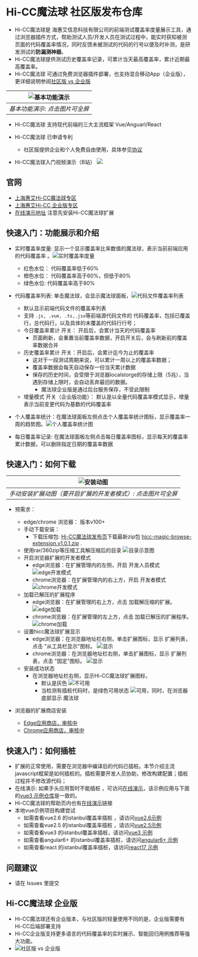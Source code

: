 # Hi-CC魔法球 社区版发布仓库
- Hi-CC魔法球是 海惠艾信息科技有限公司的前端测试覆盖率度量展示工具，通过浏览器插件方式，帮助测试人员/开发人员在测试过程中，能实时获知被测页面的代码覆盖率情况，同时反馈未被测试的代码的行号以便及时补测，是研发测试的**防漏测神器**。
- Hi-CC魔法球提供测试历史覆盖率记录，可累计当天最高覆盖率，累计近期最高覆盖率。
- Hi-CC魔法球 可通过免费浏览器插件部署，也支持混合移动App（企业版），更详细说明参阅[社区版 vs 企业版](#hi-cc魔法球-企业版)

| ![基本功能演示](img/hicc_magic.gif) | 
|:--:| 
| *基本功能演示: 点击图片可全屏* |

- Hi-CC魔法球 支持现代前端的三大主流框架 Vue/Anguarl/React
- Hi-CC魔法球 已申请专利
    - 社区版提供企业和个人免费自由使用，具体参见[协议](./LICENSE)

- Hi-CC魔法球入门视频演示（B站） [<img src="img/video.jpg"/>](https://www.bilibili.com/video/BV1JEeJeAEbr/)

<!-- - [![youtube视频](https://img.youtube.com/vi/sHM6petwIws/hqdefault.jpg)](https://www.youtube.com/embed/sHM6petwIws) -->
<!-- - [<img src="https://img.youtube.com/vi/<VIDEO_ID>/hqdefault.jpg" width="600" height="300"/>](https://www.youtube.com/embed/<VIDEO_ID>) -->

## 官网
- [上海惠艾Hi-CC魔法球专区](https://codecaptain.cc/magic/magic.html)
- [上海惠艾Hi-CC 企业版专区](https://codecaptain.cc/)
- [在线演示地址](https://codecaptain.cc:8899/) 注意先安装Hi-CC魔法球扩展

## 快速入门：功能展示和介绍
- 实时覆盖率度量: 显示一个显示覆盖率比率数值的魔法球，表示当前前端应用的代码覆盖率 。![实时覆盖率度量](img/plugin-default.png)
    - 红色水位： 代码覆盖率低于60%
    - 橙色水位： 代码覆盖率高于60%，但低于80%
    - 绿色水位:  代码覆盖率高于80%
- 代码覆盖率列表: 单击魔法球，会显示魔法球面板，![代码文件覆盖率列表](img/plugin-panel.png)
    - 默认显示前端代码文件的覆盖率列表
    - 支持 `.js, .vue, .ts,.jsx`等前端源代码文件的 代码覆盖率，包括已覆盖行，总代码行，以及具体的未覆盖的代码行行号；
    - 今日覆盖率累计 开关： 开启后，会累计当天的代码覆盖率
        - 页面刷新，会重置当前覆盖率数据，开启开关后，会与刷新前的覆盖率数据合并
    - 历史覆盖率累计 开关：开启后，会累计迄今为止的覆盖率
        - 这对于一段测试周期来说，可以累计一周以上的覆盖率数据；
        - 覆盖率数据会每天自动保存一份当天累计数据
        - 保存的历史时间，会受限于浏览器localstorge的存储上限（5兆），当遇到存储上限时，会自动丢弃最旧的数据。
            - 魔法球企业版是通过后台服务保存，不受此限制
    - 增量模式 开关（企业版功能）： 默认是以全量代码覆盖率模式显示，增量表示当前变更代码为基数的代码覆盖率

- 个人覆盖率统计：在魔法球面板左侧点击个人覆盖率统计图标，显示覆盖率一周的趋势图。![个人覆盖率统计图](img/plugin-stat.png)
- 每日覆盖率记录: 在魔法球面板左侧点击每日覆盖率图标，显示每天的覆盖率累计数据，可以删除指定日期的覆盖率数据



## 快速入门：如何下载

| ![安装动图](img/hicc_magic_install.gif) | 
|:--:| 
| *手动安装扩展动图（要开启扩展的开发者模式）: 点击图片可全屏* |

- 预需求：
    - edge/chrome 浏览器： 版本v100+
    - 手动下载安装： 
        - 下载压缩包: [Hi-CC魔法球发布页](https://gitee.com/thm1118/hi-cc-magic/releases)下载最新zip包 [hicc-magic-browse-extension.v1.0.1.zip](https://gitee.com/thm1118/hi-cc-magic/releases/download/v1.0.1/hicc-magic-browse-extension.v1.0.1.zip) .
    - 使用rar/360zip等压缩工具解压缩后的目录 ![目录示意图](img/pluginFolder.png)
    - 开启浏览器扩展的开发者模式
        - edge浏览器：在扩展管理内的左侧，开启 开发人员模式 ![edge开发模式](img/edge-dev.png)
        - chrome浏览器：在扩展管理内的右上方，开启 开发者模式 ![chrome开发模式](img/chrome-dev.png)
    - 加载已解压的扩展程序
        - edge浏览器：在扩展管理的右上方，点击 加载解压缩的扩展。![edge加载](img/edge-load.png)
        - chrome浏览器：在扩展管理的左上方，点击 加载已解压的扩展程序。![chrome加载](img/chrome-load.png)
    - 设置hicc魔法球扩展显示
        - edge浏览器：在浏览器地址栏右侧，单击扩展图标，显示 扩展列表，点击 "从工具栏显示"图标。 ![显示](img/edge-pin.png)
        - chrome浏览器：在浏览器地址栏右侧，单击扩展图标，显示 扩展列表，点击 "固定"图标。 ![显示](img/chrome-pin.png)
    - 安装成功状态
        - 在浏览器地址栏右侧，显示Hi-CC魔法球扩展图标，
            - 默认是灰色 ![不可用](img/plugin-state1.png)
            - 当检测有插桩代码时，是绿色可用状态 ![可用](img/plugin-state2.png)，同时，在浏览器底部显示 魔法球

- 浏览器的扩展商店安装
    - [Edge应用商店，审核中](https://microsoftedge.microsoft.com/addons?hl=zh-CN)
    - [Chrome应用商店，审核中](https://chromewebstore.google.com/category/extensions?utm_source=ext_sidebar&hl=zh-CN)

## 快速入门：如何插桩
- 扩展的正常使用，需要在浏览器中编译后的代码已插桩。本节介绍主流javascript框架是如何插桩的。插桩需要开发人员协助，修改构建配置；插桩过程并不修改源代码；
- 在线演示: 如果手头应用暂时不能插桩 ，可访问[在线演示](https://codecaptain.cc:8899/)，该示例应用与下面的[vue3 示例仓库](https://gitee.com/thm1118/vue3-hicc-magic-demo)是一致的。
- Hi-CC魔法球的帮助页内也有[在线演示](https://codecaptain.cc:8899/)链接
- 本地vue示例项目构建尝试
  - 如需查看vue2.6 的istanbul覆盖率插桩 ，请访问[vue2.6示例](https://gitee.com/thm1118/vue2.6-hicc-magic-demo)
  - 如需查看vue2.5 的istanbul覆盖率插桩 ，请访问[vue2.5示例](https://gitee.com/thm1118/vue2-hicc-magic-demo)
  - 如需查看vue3 的istanbul覆盖率插桩，请访问[vue3 示例](https://gitee.com/thm1118/vue3-hicc-magic-demo)  
  - 如需查看angular6+ 的istanbul覆盖率插桩，请访问[angular6+ 示例](https://gitee.com/thm1118/angular17-hicc-magic-demo)
  - 如需查看react 的istanbul覆盖率插桩，请访问[react17 示例](https://gitee.com/thm1118/react17-hicc-magic-demo)


## 问题建议
- 请在 Issues 里提交


## Hi-CC魔法球 企业版
- Hi-CC魔法球还有企业版本，与社区版的轻量使用不同的是，企业版需要有Hi-CC后端部署支持
- Hi-CC企业版支持更多语言的代码覆盖率的实时展示、智能回归用例推荐等强大功能。
- ![社区版 vs 企业版](img/VersionCompare.png)

